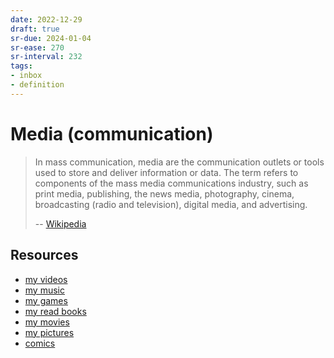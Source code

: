 ```yaml
---
date: 2022-12-29
draft: true
sr-due: 2024-01-04
sr-ease: 270
sr-interval: 232
tags:
- inbox
- definition
---
```


# Media (communication)

> In mass communication, media are the communication outlets or tools used to
> store and deliver information or data. The term refers to components of
> the mass media communications industry, such as print media, publishing, the
> news media, photography, cinema, broadcasting (radio and television), digital
> media, and advertising.
>
> -- [Wikipedia](https://en.wikipedia.org/wiki/Media_\(communication\))

## Resources


- [my videos](./my%20videos.md)
- [my music](./my%20music.md)
- [my games](./my%20games.md)
- [my read books](./my%20read%20books.md)
- [my movies](./my%20movies.md)
- [my pictures](./my%20pictures.md)
- [comics](./comics.md)